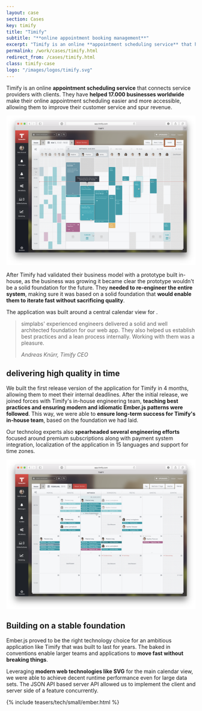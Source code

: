 ```yaml
---
layout: case
section: Cases
key: timify
title: "Timify"
subtitle: "**online appointment booking management**"
excerpt: "Timify is an online **appointment scheduling service** that has helped 17.000 businesses worldwide. We **re-engineered their internally built prototype** and turned it into a solid application that would be the **foundation for their future business**."
permalink: /work/cases/timify.html
redirect_from: /cases/timify.html
class: timify-case
logo: "/images/logos/timify.svg"
---
```


<div class="content-section intro">
  <div class="container">
    <div class="row">
      <div class="col-12 col-md-6 order-md-2 d-flex flex-column justify-content-center">
        <p>Timify is an online <strong>appointment scheduling service</strong> that connects service providers with clients. They have <strong>helped 17.000 businesses worldwide</strong> make their online appointment scheduling easier and more accessible, allowing them to improve their customer service and spur revenue.</p>
      </div>
      <div class="col-12 col-md-6 order-md-1 d-flex align-items-center justify-content-center">
        <img src="/images/cases/timify/weekly-view.png" class="img-fluid" alt="Weekly view">
      </div>
    </div>
  </div>
</div>

<div class="content-section">
  <div class="container">
    <div class="row">
      <div class="col-12 col-sm-10 offset-sm-1 col-lg-8 offset-lg-2">
        <p>After Timify had validated their business model with a prototype built in-house, as the business was growing it became clear the prototype wouldn't be a solid foundation for the future. They <strong>needed to re-engineer the entire system</strong>, making sure it was based on a solid foundation that <strong>would enable them to iterate fast without sacrificing quality</strong>.</p>
        <p>The application was built around a central calendar view for .</p>
      </div>
    </div>
  </div>
</div>

<div class="content-section quote highlight">
  <div class="container">
    <div class="row">
      <div class="col-12 col-sm-10 offset-sm-1 col-lg-8 offset-lg-2">
        <blockquote>
          <p>simplabs' experienced engineers delivered a solid and well architected foundation for our web app. They also helped us establish best practices and a lean process internally. Working with them was a pleasure.</p>
          <footer><cite>Andreas Knürr, Timify CEO</cite></footer>
        </blockquote>
      </div>
    </div>
  </div>
</div>

<div class="content-section">
  <div class="container">
    <div class="row">
      <div class="col-12 col-md-6 d-flex flex-column justify-content-center">
        <h2>delivering high quality in time</h2>
        <p>We built the first release version of the application for Timify in 4 months, allowing them to meet their internal deadlines. After the initial release, we joined forces with Timify's in-house engineering team, <strong>teaching best practices and ensuring modern and idiomatic Ember.js patterns were followed</strong>. This way, we were able to <strong>ensure long-term success for Timify's in-house team</strong>, based on the foundation we had laid.</p>
        <p>Our technolog experts also <strong>spearheaded several engineering efforts</strong> focused around premium subscriptions along with payment system integration, localization of the application in 15 languages and support for time zones.</p>
      </div>
      <div class="col-12 col-md-6 d-flex align-items-center justify-content-center">
        <img src="/images/cases/timify/monthly-view.png" class="img-fluid" alt="Monthly view">
      </div>
    </div>
  </div>
</div>

<div class="content-section">
  <div class="container">
    <div class="row">
      <div class="col-12 col-sm-4 offset-sm-1 col-lg-3 offset-lg-2">
        <h2>Building on a stable foundation</h2>
      </div>
      <div class="col-12 col-md-6 col-lg-5">
        <p>Ember.js proved to be the right technology choice for an ambitious application like Timify that was built to last for years. The baked in conventions enable larger teams and applications to <strong>move fast without breaking things</strong>.</p>
        <p>Leveraging <strong>modern web technologies like SVG</strong> for the main calendar view, we were able to achieve decent runtime performance even for large data sets. The JSON API based server API allowed us to implement the client and server side of a feature concurrently.</p>
      </div>
    </div>
  </div>
</div>

<div class="content-section">
  <div class="container">
    <div class="row d-flex d-justify-content-between">
      <div class="col-12 col-md-6 d-flex">
        {% include teasers/tech/small/ember.html %}
      </div>
    </div>
  </div>
</div>
